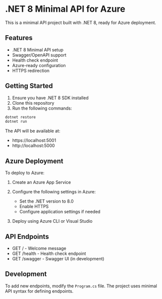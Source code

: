 # .NET 8 Minimal API for Azure

This is a minimal API project built with .NET 8, ready for Azure deployment.

## Features

- .NET 8 Minimal API setup
- Swagger/OpenAPI support
- Health check endpoint
- Azure-ready configuration
- HTTPS redirection

## Getting Started

1. Ensure you have .NET 8 SDK installed
2. Clone this repository
3. Run the following commands:

```bash
dotnet restore
dotnet run
```

The API will be available at:
- https://localhost:5001
- http://localhost:5000

## Azure Deployment

To deploy to Azure:

1. Create an Azure App Service
2. Configure the following settings in Azure:
   - Set the .NET version to 8.0
   - Enable HTTPS
   - Configure application settings if needed

3. Deploy using Azure CLI or Visual Studio

## API Endpoints

- GET / - Welcome message
- GET /health - Health check endpoint
- GET /swagger - Swagger UI (in development)

## Development

To add new endpoints, modify the `Program.cs` file. The project uses minimal API syntax for defining endpoints. 